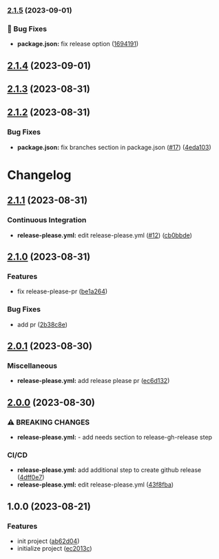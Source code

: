 ### [2.1.5](https://github.com/kangwooc/conventional_commit_test/compare/v2.1.4...v2.1.5) (2023-09-01)


### 🐛 Bug Fixes

* **package.json:** fix release option ([1694191](https://github.com/kangwooc/conventional_commit_test/commit/16941910f4c5179f9103fab7fff4bf16a86b1348))

## [2.1.4](https://github.com/kangwooc/conventional_commit_test/compare/v2.1.3...v2.1.4) (2023-09-01)

## [2.1.3](https://github.com/kangwooc/conventional_commit_test/compare/v2.1.2...v2.1.3) (2023-08-31)

## [2.1.2](https://github.com/kangwooc/conventional_commit_test/compare/v2.1.1...v2.1.2) (2023-08-31)


### Bug Fixes

* **package.json:** fix branches section in package.json ([#17](https://github.com/kangwooc/conventional_commit_test/issues/17)) ([4eda103](https://github.com/kangwooc/conventional_commit_test/commit/4eda10325a0e594f44d8834f2b07472f69f5f286))

# Changelog

## [2.1.1](https://github.com/kangwooc/conventional_commit_test/compare/v2.1.0...v2.1.1) (2023-08-31)


### Continuous Integration

* **release-please.yml:** edit release-please.yml ([#12](https://github.com/kangwooc/conventional_commit_test/issues/12)) ([cb0bbde](https://github.com/kangwooc/conventional_commit_test/commit/cb0bbdee5f4cee0ae1439bf8f92ddcbbb151d399))

## [2.1.0](https://github.com/kangwooc/conventional_commit_test/compare/v2.0.1...v2.1.0) (2023-08-31)


### Features

* fix release-please-pr ([be1a264](https://github.com/kangwooc/conventional_commit_test/commit/be1a26411609205b9149f72cddb5f95a20994cc3))


### Bug Fixes

* add pr ([2b38c8e](https://github.com/kangwooc/conventional_commit_test/commit/2b38c8ef9e2e53db915fc38845a73ed1fd8c1e34))

## [2.0.1](https://github.com/kangwooc/conventional_commit_test/compare/v2.0.0...v2.0.1) (2023-08-30)


### Miscellaneous

* **release-please.yml:** add release please pr ([ec6d132](https://github.com/kangwooc/conventional_commit_test/commit/ec6d132579eb20041d9ed3d29c519a464aeb0d35))

## [2.0.0](https://github.com/kangwooc/conventional_commit_test/compare/v1.0.0...v2.0.0) (2023-08-30)


### ⚠ BREAKING CHANGES

* **release-please.yml:** - add needs section to release-gh-release step

### CI/CD

* **release-please.yml:** add additional step to create github release ([4dff0e7](https://github.com/kangwooc/conventional_commit_test/commit/4dff0e7e03871745fead198900968cd24f49a77c))
* **release-please.yml:** edit release-please.yml ([43f8fba](https://github.com/kangwooc/conventional_commit_test/commit/43f8fba024c3786994502a656e0390adccea4beb))

## 1.0.0 (2023-08-21)


### Features

* init project ([ab62d04](https://github.com/kangwooc/conventional_commit_test/commit/ab62d04c49ea48ff8dc75fdcd1ce0b1d6d59b16c))
* initialize project ([ec2013c](https://github.com/kangwooc/conventional_commit_test/commit/ec2013cd08f2616ddc52b0b514f36efd593d0079))
